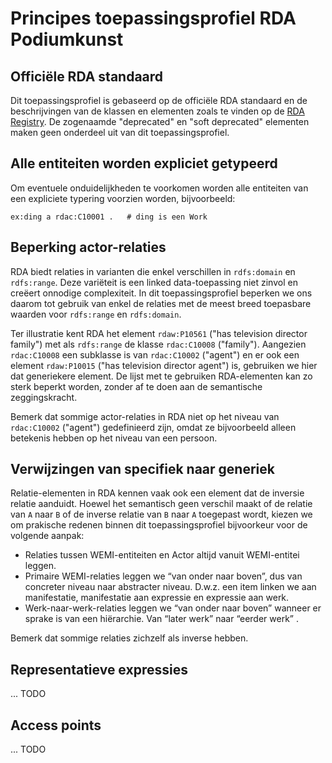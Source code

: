 # Principes toepassingsprofiel RDA Podiumkunst

## Officiële RDA standaard
Dit toepassingsprofiel is gebaseerd op de officiële RDA standaard en de beschrijvingen van de klassen en elementen zoals te vinden op de [RDA Registry](http://www.rdaregistry.info/). De zogenaamde "deprecated" en "soft deprecated" elementen maken geen onderdeel uit van dit toepassingsprofiel. 

## Alle entiteiten worden expliciet getypeerd

Om eventuele onduidelijkheden te voorkomen worden alle entiteiten van een expliciete typering voorzien worden, bijvoorbeeld:

	ex:ding a rdac:C10001 .   # ding is een Work

## Beperking actor-relaties

RDA biedt relaties in varianten die enkel verschillen in `rdfs:domain` en `rdfs:range`. Deze variëteit is een linked data-toepassing niet zinvol en creëert onnodige complexiteit. In dit toepassingsprofiel beperken we ons daarom tot gebruik van enkel de relaties met de meest breed toepasbare waarden voor `rdfs:range` en `rdfs:domain`.

Ter illustratie kent RDA het element `rdaw:P10561` ("has television director family") met als `rdfs:range` de klasse `rdac:C10008` ("family"). Aangezien `rdac:C10008` een subklasse is van `rdac:C10002` ("agent") en er ook een element `rdaw:P10015` ("has television director agent") is, gebruiken we hier dat generiekere element. De lijst met te gebruiken RDA-elementen kan zo sterk beperkt worden, zonder af te doen aan de semantische zeggingskracht.

Bemerk dat sommige actor-relaties in RDA niet op het niveau van `rdac:C10002` ("agent") gedefinieerd zijn, omdat ze bijvoorbeeld alleen betekenis hebben op het niveau van een persoon.

## Verwijzingen van specifiek naar generiek

Relatie-elementen in RDA kennen vaak ook een element dat de inversie relatie aanduidt. Hoewel het semantisch geen verschil maakt of de relatie van `A` naar `B` of de inverse relatie van `B` naar `A` toegepast wordt, kiezen we om prakische redenen binnen dit toepassingsprofiel bijvoorkeur voor de volgende aanpak:

* Relaties tussen WEMI-entiteiten en Actor altijd vanuit WEMI-entitei leggen.
* Primaire WEMI-relaties leggen we “van onder naar boven”, dus van concreter niveau naar abstracter niveau. D.w.z. een item linken we aan manifestatie, manifestatie aan expressie en expressie aan werk.
*  Werk-naar-werk-relaties leggen we “van onder naar boven” wanneer er sprake is van een hiërarchie. Van “later werk” naar “eerder werk” .

Bemerk dat sommige relaties zichzelf als inverse hebben.

## Representatieve expressies

... TODO

## Access points

... TODO






